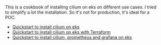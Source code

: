 This is a cookbook of installing cilium on eks on different use cases. I tried to simplify a lot the installation. So it's not for production, it's ideal for a POC.

* [Quickstart to install cilium on eks](install-cilium-eks.md)
* [Quickstart to install cilium on eks with Terraform](install-cilium-eks-terraform.md)
* [Quickstart to install cilium, prometheus and grafana on eks](install-cilium-prometheus.md)


